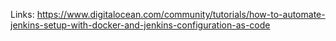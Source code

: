 Links:
https://www.digitalocean.com/community/tutorials/how-to-automate-jenkins-setup-with-docker-and-jenkins-configuration-as-code